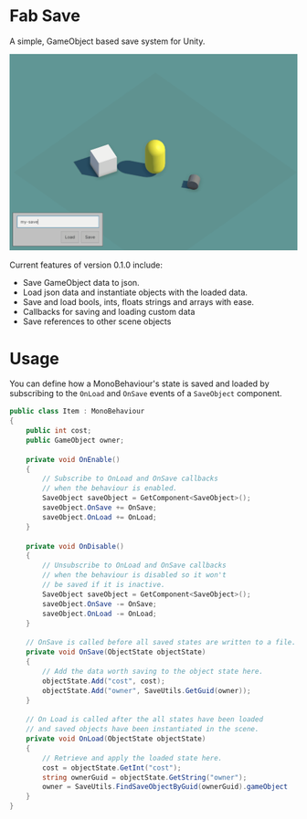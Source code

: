 # Fab Save 

A simple, GameObject based save system for Unity.

<img src="Documentation~/SaveBert.gif"/>

Current features of version 0.1.0 include:
- Save GameObject data to json.
- Load json data and instantiate objects with the loaded data.
- Save and load bools, ints, floats strings and arrays with ease.
- Callbacks for saving and loading custom data
- Save references to other scene objects

# Usage

You can define how a MonoBehaviour's state is saved and loaded by subscribing to the `OnLoad` and `OnSave` events of a `SaveObject` component.

````csharp
public class Item : MonoBehaviour
{
    public int cost;
    public GameObject owner;

    private void OnEnable()
    {
        // Subscribe to OnLoad and OnSave callbacks 
        // when the behaviour is enabled.
        SaveObject saveObject = GetComponent<SaveObject>();
        saveObject.OnSave += OnSave;
        saveObject.OnLoad += OnLoad;
    }

    private void OnDisable()
    {
        // Unsubscribe to OnLoad and OnSave callbacks 
        // when the behaviour is disabled so it won't 
        // be saved if it is inactive.
        SaveObject saveObject = GetComponent<SaveObject>();
        saveObject.OnSave -= OnSave;
        saveObject.OnLoad -= OnLoad;
    }

    // OnSave is called before all saved states are written to a file. 
    private void OnSave(ObjectState objectState)
    {
        // Add the data worth saving to the object state here.
        objectState.Add("cost", cost);
        objectState.Add("owner", SaveUtils.GetGuid(owner));
    }

    // On Load is called after the all states have been loaded
    // and saved objects have been instantiated in the scene.
    private void OnLoad(ObjectState objectState)
    {
        // Retrieve and apply the loaded state here.
        cost = objectState.GetInt("cost");
        string ownerGuid = objectState.GetString("owner");
        owner = SaveUtils.FindSaveObjectByGuid(ownerGuid).gameObject
    }
}
````
